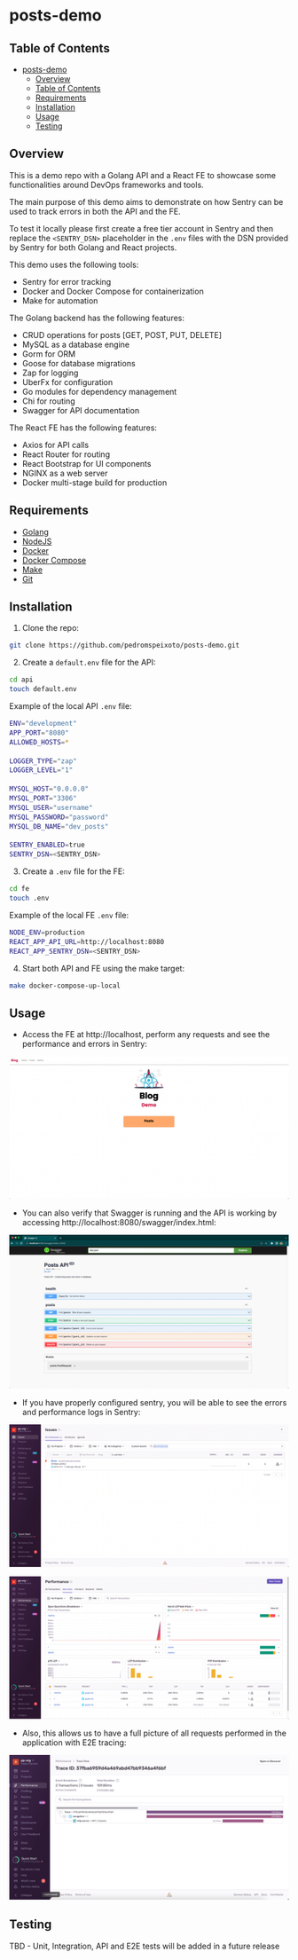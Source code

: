 # posts-demo

## Table of Contents

- [posts-demo](#posts-demo)
  - [Overview](#overview)
  - [Table of Contents](#table-of-contents)
  - [Requirements](#requirements)
  - [Installation](#installation)
  - [Usage](#usage)
  - [Testing](#testing)

## Overview

This is a demo repo with a Golang API and a React FE to showcase some functionalities around DevOps frameworks and tools.

The main purpose of this demo aims to demonstrate on how Sentry can be used to track errors in both the API and the FE.

To test it locally please first create a free tier account in Sentry and then replace the `<SENTRY_DSN>` placeholder in the `.env` files with the DSN provided by Sentry for both Golang and React projects.

This demo uses the following tools:
- Sentry for error tracking
- Docker and Docker Compose for containerization
- Make for automation

The Golang backend has the following features:
- CRUD operations for posts [GET, POST, PUT, DELETE]
- MySQL as a database engine
- Gorm for ORM
- Goose for database migrations
- Zap for logging
- UberFx for configuration
- Go modules for dependency management
- Chi for routing
- Swagger for API documentation

The React FE has the following features:
- Axios for API calls
- React Router for routing
- React Bootstrap for UI components
- NGINX as a web server
- Docker multi-stage build for production

## Requirements

- [Golang](https://golang.org/doc/install)
- [NodeJS](https://nodejs.org/en/download/)
- [Docker](https://docs.docker.com/get-docker/)
- [Docker Compose](https://docs.docker.com/compose/install/)
- [Make](https://www.gnu.org/software/make/)
- [Git](https://git-scm.com/downloads)

## Installation

1. Clone the repo:

```bash
git clone https://github.com/pedromspeixoto/posts-demo.git
```

2. Create a `default.env` file for the API:

```bash
cd api
touch default.env
```

Example of the local API `.env` file:

```bash
ENV="development"
APP_PORT="8080"
ALLOWED_HOSTS=*

LOGGER_TYPE="zap"
LOGGER_LEVEL="1"

MYSQL_HOST="0.0.0.0"
MYSQL_PORT="3306"
MYSQL_USER="username"
MYSQL_PASSWORD="password"
MYSQL_DB_NAME="dev_posts"

SENTRY_ENABLED=true
SENTRY_DSN=<SENTRY_DSN>
```

3. Create a `.env` file for the FE:

```bash
cd fe
touch .env
```

Example of the local FE `.env` file:

```bash
NODE_ENV=production
REACT_APP_API_URL=http://localhost:8080
REACT_APP_SENTRY_DSN=<SENTRY_DSN>
```

4. Start both API and FE using the make target:

```bash
make docker-compose-up-local
```

## Usage

- Access the FE at http://localhost, perform any requests and see the performance and errors in Sentry:

![Posts React FE](./assets/posts-fe-image.png)

- You can also verify that Swagger is running and the API is working by accessing http://localhost:8080/swagger/index.html:

![Posts Swagger](./assets/posts-swagger.png)

- If you have properly configured sentry, you will be able to see the errors and performance logs in Sentry:

![Sentry Errors](./assets/sentry-errors.png)

![Sentry Performance](./assets/sentry-performance.png)

- Also, this allows us to have a full picture of all requests performed in the application with E2E tracing:

![Sentry Tracing](./assets/sentry-full-trace.png)

## Testing

TBD - Unit, Integration, API and E2E tests will be added in a future release